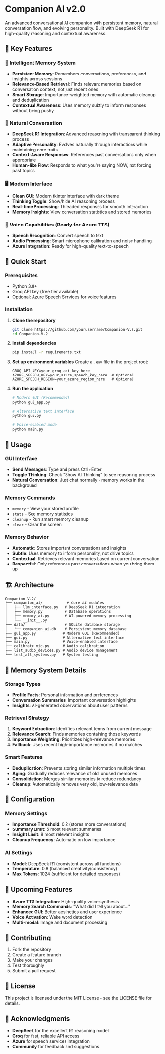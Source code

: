# Companion AI v2.0

An advanced conversational AI companion with persistent memory, natural conversation flow, and evolving personality. Built with DeepSeek R1 for high-quality reasoning and contextual awareness.

## 🌟 Key Features

### 🧠 **Intelligent Memory System**
- **Persistent Memory**: Remembers conversations, preferences, and insights across sessions
- **Relevance-Based Retrieval**: Finds relevant memories based on conversation context, not just recent ones
- **Smart Storage**: Importance-weighted memory with automatic cleanup and deduplication
- **Contextual Awareness**: Uses memory subtly to inform responses without being pushy

### 💬 **Natural Conversation**
- **DeepSeek R1 Integration**: Advanced reasoning with transparent thinking process
- **Adaptive Personality**: Evolves naturally through interactions while maintaining core traits
- **Context-Aware Responses**: References past conversations only when appropriate
- **Human-like Flow**: Responds to what you're saying NOW, not forcing past topics

### 🖥️ **Modern Interface**
- **Clean GUI**: Modern tkinter interface with dark theme
- **Thinking Toggle**: Show/hide AI reasoning process
- **Real-time Processing**: Threaded responses for smooth interaction
- **Memory Insights**: View conversation statistics and stored memories

### 🎤 **Voice Capabilities** (Ready for Azure TTS)
- **Speech Recognition**: Convert speech to text
- **Audio Processing**: Smart microphone calibration and noise handling
- **Azure Integration**: Ready for high-quality text-to-speech

## 🚀 Quick Start

### Prerequisites
- Python 3.8+
- Groq API key (free tier available)
- Optional: Azure Speech Services for voice features

### Installation

1. **Clone the repository**
   ```bash
   git clone https://github.com/yourusername/Companion-V.2.git
   cd Companion-V.2
   ```

2. **Install dependencies**
   ```bash
   pip install -r requirements.txt
   ```

3. **Set up environment variables**
   Create a `.env` file in the project root:
   ```env
   GROQ_API_KEY=your_groq_api_key_here
   AZURE_SPEECH_KEY=your_azure_speech_key_here  # Optional
   AZURE_SPEECH_REGION=your_azure_region_here   # Optional
   ```

4. **Run the application**
   ```bash
   # Modern GUI (Recommended)
   python gui_app.py
   
   # Alternative text interface
   python gui.py
   
   # Voice-enabled mode
   python main.py
   ```

## 🎯 Usage

### GUI Interface
- **Send Messages**: Type and press Ctrl+Enter
- **Toggle Thinking**: Check "Show AI Thinking" to see reasoning process
- **Natural Conversation**: Just chat normally - memory works in the background

### Memory Commands
- `memory` - View your stored profile
- `stats` - See memory statistics
- `cleanup` - Run smart memory cleanup
- `clear` - Clear the screen

### Memory Behavior
- **Automatic**: Stores important conversations and insights
- **Subtle**: Uses memory to inform personality, not drive topics
- **Contextual**: Retrieves relevant memories based on current conversation
- **Respectful**: Only references past conversations when you bring them up

## 🏗️ Architecture

```
Companion-V.2/
├── companion_ai/           # Core AI modules
│   ├── llm_interface.py   # DeepSeek R1 integration
│   ├── memory.py          # Database operations
│   ├── memory_ai.py       # AI-powered memory processing
│   └── __init__.py
├── data/                  # SQLite database storage
│   └── companion_ai.db    # Persistent memory database
├── gui_app.py            # Modern GUI (Recommended)
├── gui.py                # Alternative text interface
├── main.py               # Voice-enabled interface
├── calibrate_mic.py      # Audio calibration
├── list_audio_devices.py # Audio device management
└── test_all_systems.py   # System testing
```

## 🧠 Memory System Details

### Storage Types
- **Profile Facts**: Personal information and preferences
- **Conversation Summaries**: Important conversation highlights
- **Insights**: AI-generated observations about user patterns

### Retrieval Strategy
1. **Keyword Extraction**: Identifies relevant terms from current message
2. **Relevance Search**: Finds memories containing those keywords
3. **Importance Weighting**: Prioritizes high-relevance memories
4. **Fallback**: Uses recent high-importance memories if no matches

### Smart Features
- **Deduplication**: Prevents storing similar information multiple times
- **Aging**: Gradually reduces relevance of old, unused memories
- **Consolidation**: Merges similar memories to reduce redundancy
- **Cleanup**: Automatically removes very old, low-relevance data

## 🔧 Configuration

### Memory Settings
- **Importance Threshold**: 0.2 (stores more conversations)
- **Summary Limit**: 5 most relevant summaries
- **Insight Limit**: 8 most relevant insights
- **Cleanup Frequency**: Automatic on low importance

### AI Settings
- **Model**: DeepSeek R1 (consistent across all functions)
- **Temperature**: 0.8 (balanced creativity/consistency)
- **Max Tokens**: 1024 (sufficient for detailed responses)

## 🚧 Upcoming Features

- **Azure TTS Integration**: High-quality voice synthesis
- **Memory Search Commands**: "What did I tell you about..."
- **Enhanced GUI**: Better aesthetics and user experience
- **Voice Activation**: Wake word detection
- **Multi-modal**: Image and document processing

## 🤝 Contributing

1. Fork the repository
2. Create a feature branch
3. Make your changes
4. Test thoroughly
5. Submit a pull request

## 📝 License

This project is licensed under the MIT License - see the LICENSE file for details.

## 🙏 Acknowledgments

- **DeepSeek** for the excellent R1 reasoning model
- **Groq** for fast, reliable API access
- **Azure** for speech services integration
- **Community** for feedback and suggestions